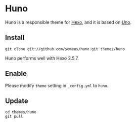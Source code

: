 # Huno

Huno is a responsible theme for [Hexo](http://hexo.io/), and it is based on [Uno](https://github.com/daleanthony/uno/).


## Install

```
git clone git://github.com/someus/huno.git themes/huno
```

Huno performs well with Hexo 2.5.7.

## Enable
Please modify `theme` setting in `_config.yml` to `huno`.

## Update

```
cd themes/huno
git pull
```



